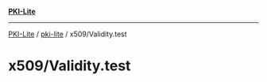 [**PKI-Lite**](../../../README.md)

---

[PKI-Lite](../../../README.md) / [pki-lite](../../README.md) / x509/Validity.test

# x509/Validity.test
